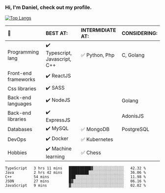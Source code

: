 ### Hi, I'm Daniel, check out my profile.
[![Top Langs](https://github-readme-stats.vercel.app/api/top-langs/?username=DanielRomeo&layout=compact)](https://github.com/anuraghazra/github-readme-stats)


:large_blue_circle: | BEST AT: | INTERMIDIATE AT: | CONSIDERING:
:------------ | :-------------| :-------------| :-------------
Programming lang | :heavy_check_mark: Typescript, Javascript, C++ | :white_check_mark: Python, Php | C, Golang
Front-end frameworks| :heavy_check_mark: ReactJS |  |
Css libraries | :heavy_check_mark:  SASS | |
Back-end languages| :heavy_check_mark: NodeJS | | Golang
Back-end libraries |:heavy_check_mark: ExpressJS| | AdonisJS
Databases | :heavy_check_mark: MySQL |  :white_check_mark: MongoDB | PostgreSQL
DevOps | :heavy_check_mark: Docker | :white_check_mark: Kubernetes
Hobbies | :heavy_check_mark: Machine learning | :white_check_mark: Chess

<!--START_SECTION:waka-->
```text
TypeScript   3 hrs 11 mins   ██████████▓░░░░░░░░░░░░░░   42.32 % 
Java         2 hrs 42 mins   █████████░░░░░░░░░░░░░░░░   36.06 % 
C++          54 mins         ███░░░░░░░░░░░░░░░░░░░░░░   11.98 % 
JSON         27 mins         █▓░░░░░░░░░░░░░░░░░░░░░░░   06.16 % 
JavaScript   9 mins          ▓░░░░░░░░░░░░░░░░░░░░░░░░   02.02 % 
```
<!--END_SECTION:waka-->
